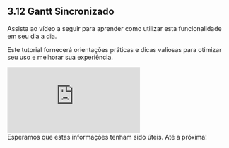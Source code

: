 ## 3.12 Gantt Sincronizado

Assista ao vídeo a seguir para aprender como utilizar esta funcionalidade em seu dia a dia. 

Este tutorial fornecerá orientações práticas e dicas valiosas para otimizar seu uso e melhorar sua experiência.

<div class="video-container">
  <iframe
    src="https://player.vimeo.com/video/1121192383"
    title="Tutoria Vimeo"
    frameborder="0"
    allow="autoplay; fullscreen; picture-in-picture"
    allowfullscreen>
  </iframe>
</div>
 Esperamos que estas informações tenham sido úteis. Até a próxima!
